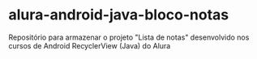 # alura-android-java-bloco-notas

Repositório para armazenar o projeto "Lista de notas" desenvolvido nos cursos de Android RecyclerView (Java) do Alura
